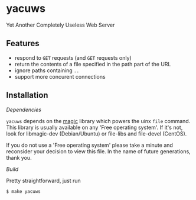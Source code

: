 yacuws
======

Yet Another Completely Useless Web Server

Features
--------

- respond to `GET` requests (and `GET` requests only)
- return the contents of a file specified in the path part of the URL
- ignore paths containing `..`
- support more concurent connections

Installation
------------

*Dependencies*

`yacuws` depends on the [magic](http://darwinsys.com/file/) library which
powers the uinx `file` command. This library is usually available on any 'Free
operating system'. If it's not, look for libmagic-dev (Debian/Ubuntu) or
file-libs and file-devel (CentOS).

If you do not use a 'Free operating system' please take a minute and reconsider
your decision to view this file. In the name of future generations, thank you.

*Build*

Pretty straightforward, just run

    $ make yacuws



